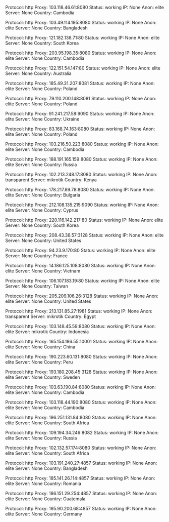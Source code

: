 Protocol: http
Proxy: 103.118.46.61:8080
Status: working
IP: None
Anon: elite
Server: None
Country: Cambodia

Protocol: http
Proxy: 103.49.114.195:8080
Status: working
IP: None
Anon: elite
Server: None
Country: Bangladesh

Protocol: http
Proxy: 121.182.138.71:80
Status: working
IP: None
Anon: elite
Server: None
Country: South Korea

Protocol: http
Proxy: 203.95.198.35:8080
Status: working
IP: None
Anon: elite
Server: None
Country: Cambodia

Protocol: http
Proxy: 122.151.54.147:80
Status: working
IP: None
Anon: elite
Server: None
Country: Australia

Protocol: http
Proxy: 185.49.31.207:8081
Status: working
IP: None
Anon: elite
Server: None
Country: Poland

Protocol: http
Proxy: 79.110.200.148:8081
Status: working
IP: None
Anon: elite
Server: None
Country: Poland

Protocol: http
Proxy: 91.241.217.58:9090
Status: working
IP: None
Anon: elite
Server: None
Country: Ukraine

Protocol: http
Proxy: 83.168.74.163:8080
Status: working
IP: None
Anon: elite
Server: None
Country: Poland

Protocol: http
Proxy: 103.216.50.223:8080
Status: working
IP: None
Anon: elite
Server: None
Country: Cambodia

Protocol: http
Proxy: 188.191.165.159:8080
Status: working
IP: None
Anon: elite
Server: None
Country: Russia

Protocol: http
Proxy: 102.213.248.17:8080
Status: working
IP: None
Anon: transparent
Server: mikrotik
Country: Kenya

Protocol: http
Proxy: 178.217.89.78:8080
Status: working
IP: None
Anon: elite
Server: None
Country: Bulgaria

Protocol: http
Proxy: 212.108.135.215:9090
Status: working
IP: None
Anon: elite
Server: None
Country: Cyprus

Protocol: http
Proxy: 220.116.142.217:80
Status: working
IP: None
Anon: elite
Server: None
Country: South Korea

Protocol: http
Proxy: 208.43.38.57:3128
Status: working
IP: None
Anon: elite
Server: None
Country: United States

Protocol: http
Proxy: 94.23.9.170:80
Status: working
IP: None
Anon: elite
Server: None
Country: France

Protocol: http
Proxy: 14.186.125.108:8080
Status: working
IP: None
Anon: elite
Server: None
Country: Vietnam

Protocol: http
Proxy: 106.107.183.19:80
Status: working
IP: None
Anon: elite
Server: None
Country: Taiwan

Protocol: http
Proxy: 205.209.106.26:3128
Status: working
IP: None
Anon: elite
Server: None
Country: United States

Protocol: http
Proxy: 213.131.85.27:1981
Status: working
IP: None
Anon: transparent
Server: mikrotik
Country: Egypt

Protocol: http
Proxy: 103.148.45.59:8080
Status: working
IP: None
Anon: elite
Server: mikrotik
Country: Indonesia

Protocol: http
Proxy: 165.154.186.55:10001
Status: working
IP: None
Anon: elite
Server: None
Country: China

Protocol: http
Proxy: 190.223.60.131:8080
Status: working
IP: None
Anon: elite
Server: None
Country: Peru

Protocol: http
Proxy: 193.180.208.45:3128
Status: working
IP: None
Anon: elite
Server: None
Country: Sweden

Protocol: http
Proxy: 103.63.190.84:8080
Status: working
IP: None
Anon: elite
Server: None
Country: Cambodia

Protocol: http
Proxy: 103.118.44.190:8080
Status: working
IP: None
Anon: elite
Server: None
Country: Cambodia

Protocol: http
Proxy: 196.251.131.84:8080
Status: working
IP: None
Anon: elite
Server: None
Country: South Africa

Protocol: http
Proxy: 109.194.34.246:8082
Status: working
IP: None
Anon: elite
Server: None
Country: Russia

Protocol: http
Proxy: 102.132.57.174:8080
Status: working
IP: None
Anon: elite
Server: None
Country: South Africa

Protocol: http
Proxy: 103.191.240.27:4857
Status: working
IP: None
Anon: elite
Server: None
Country: Bangladesh

Protocol: http
Proxy: 185.141.26.114:4857
Status: working
IP: None
Anon: elite
Server: None
Country: Romania

Protocol: http
Proxy: 186.151.29.254:4857
Status: working
IP: None
Anon: elite
Server: None
Country: Guatemala

Protocol: http
Proxy: 195.90.200.68:4857
Status: working
IP: None
Anon: elite
Server: None
Country: Germany


